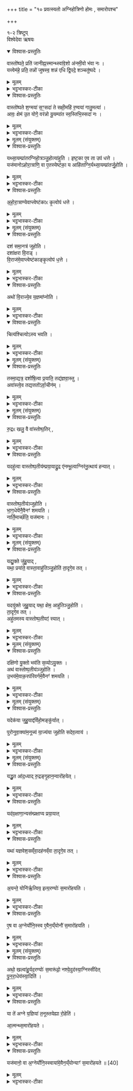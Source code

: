 +++
title = "१० प्रवत्स्यतो अग्निहोत्रिणो होमः , समारोपश्च"

+++

१-२ त्रिष्टुप्  
विश्वेदेवा ऋषयः  
<details open><summary>विश्वास-प्रस्तुतिः</summary>

वास्तो॑ष्पते॒ प्रति॑ जानीह्य॒स्मान्थ्स्वा॑वे॒शो अ॑नमी॒वो भ॑वा नः ।   
यत्त्वेम॑हे॒ प्रति॒ तन्नो॑ जुषस्व॒ शन्न॑ एधि द्वि॒पदे॒ शञ्चतु॑ष्पदे ।   
</details>

<details><summary>मूलम्</summary>

वास्तो॑ष्पते॒ प्रति॑ जानीह्य॒स्मान्थ्स्वा॑वे॒शो अ॑नमी॒वो भ॑वा नः ।   
यत्त्वेम॑हे॒ प्रति॒ तन्नो॑ जुषस्व॒ शन्न॑ एधि द्वि॒पदे॒ शञ्चतु॑ष्पदे ।   
</details>

<details><summary>भट्टभास्कर-टीका</summary>

1यत्र दशाहान्युषित्वा प्रयास्यन् स्रुचि तच्चतुर्गृहीतं गृहीत्वा आहवनीये वास्तोष्पतीयं जुहोति - वास्तोष्पते इति त्रिष्टुब्भ्यां याज्यानुवाक्याभ्याम् । वास्तोष्पते इति पुरोनुवाक्यामनूच्य वास्तोष्पते इति याज्यया जुहोति ॥ 'यदेकया जुहुयात्' इत्यादि ब्राह्मणम् । हे वास्तोष्पते वास्तोः गृहस्य पालयितः । 'रुद्रः खलु वै वास्तोष्पतिः' इति ब्राह्मणम् । 'सुबामन्त्रिते' इति पराङ्गवद्भावात् षष्ठ्यामन्त्रितसमुदायस्य षाष्ठिकमामन्त्रिताद्युदात्तत्वम्, 'षष्ठ्याः पतिपुत्र' इति सत्वम्, सुषामादित्वात्षत्वम् । अस्मान् प्रतिजनीहि अत्मीयत्वेन बुद्ध्यस्व प्रत्येकं वा अस्मान् जानीहि अनुध्यातुमर्हसि । ततश्च स्वावेशः सुखावासः सुखं वासयिता अस्माकं भव । अनमीवः अरोगः अरोगहेतुश्चास्माकं भव । 'द्व्यचोतस्तिङः' इति संहितायां दीर्घत्वम्, 'नञ्सुभ्याम्' इत्युत्तरपदान्तोदात्तत्वम् । यत्त्वा ईमहे याचामहे तन्नो ऽस्मान् प्रतिजुषस्व प्रतिप्रापय । प्रत्येकं वा प्रापय । यद्वा - तत्तत्प्रति तत्प्रदानार्थं नः अस्मान् जुषस्व । प्रतिगृहाण वा अस्मान् । किंच - नोस्माकं द्विपदे चतुष्पदे च शं सुखं सुखहेतुः एधि भव । 'द्वित्रिभ्यां पद्दन्' इति द्विपद इत्यत्रोत्तरपदान्तोदात्तत्वम् ॥
</details>

<details open><summary>विश्वास-प्रस्तुतिः</summary>

वास्तो॑ष्पते श॒ग्मया॑ स॒ꣳ॒सदा॑ ते सक्षी॒महि॑ र॒ण्वया॑ गातु॒मत्या॑ ।   
आवः॒ क्षेम॑ उ॒त योगे॒ वर॑न्नो यू॒यम्पा॑त स्व॒स्तिभि॒स्सदा॑ नः ।   
</details>

<details><summary>मूलम्</summary>

वास्तो॑ष्पते श॒ग्मया॑ स॒ꣳ॒सदा॑ ते सक्षी॒महि॑ र॒ण्वया॑ गातु॒मत्या॑ ।   
आवः॒ क्षेम॑ उ॒त योगे॒ वर॑न्नो यू॒यम्पा॑त स्व॒स्तिभि॒स्सदा॑ नः ।   
</details>

<details><summary>भट्टभास्कर-टीका</summary>

2अथ द्वितीया - हे वास्तोष्पते शग्मया सर्वार्थसाधनशक्तया । छान्दसं जश्त्वम् । तव संसदा सन्तत्या श्लेषणेन एतद्धोमनिमित्तेन संबन्धेन सक्षीमहि अभिभवेम शत्रून् । यद्वा - त्वया संसक्ता भूयास्म । सञ्जेराशिषि लिङ्, छान्दसोनुनासिकलोपः । रण्वया गन्तव्यया । रवि गतौ, घञ् । पचाद्यजेव वाऽकर्तरि । रमणीयया वा । रमेरक्षरविकारश्छान्दसः, औणादिको यञ् प्रत्ययः । गातुमत्या गतिमत्या सर्वत्राप्रतिहतगत्या । 'ह्रस्वनुङ्भ्यां मतुप्' । इति मतुप उदात्तत्वम् । किञ्च - आवः रक्ष । अवतेश्छान्दसो लुङ् । क्षेमे उत अपि च योगक्षेमार्थं योगार्थं च नः अस्मान् वरं उत्कृष्टं रक्षेति । लब्धपरिपालनं क्षेमः, अलब्धलाभो योगः । यूयमित्यादि । व्याख्यातम् । पूजार्थं एकस्मिन् बहुवचनम्, वचनव्यत्ययो वा ॥
</details>

<details><summary>मूलम् (संयुक्तम्)</summary>

यथ्सा॒यम्प्रा॑तरग्निहो॒त्रञ्जु॒होत्या॑हुतीष्ट॒का ए॒व ता उप॑ धत्ते [36]  यज॑मानोऽहोरा॒त्राणि॒ वा ए॒तस्येष्ट॑का॒ य आहि॑ताग्नि॒र्यथ्सा॒यम्प्रा॑तर्जु॒होति
</details>

<details open><summary>विश्वास-प्रस्तुतिः</summary>

यथ्सा॒यम्प्रा॑तरग्निहो॒त्रञ्जु॒होत्या॑हुति ।
इष्ट॒का ए॒व ता उप॑ धत्ते  ।  
यज॑मानोऽहोरा॒त्राणि॒ वा ए॒तस्येष्ट॑का॒ य आहि॑ताग्नि॒र्यथ्सा॒यम्प्रा॑तर्जु॒होति ।  
</details>

<details><summary>मूलम्</summary>

यथ्सा॒यम्प्रा॑तरग्निहो॒त्रञ्जु॒होत्या॑हुति ।
इष्ट॒का ए॒व ता उप॑ धत्ते  ।  
यज॑मानोऽहोरा॒त्राणि॒ वा ए॒तस्येष्ट॑का॒ य आहि॑ताग्नि॒र्यथ्सा॒यम्प्रा॑तर्जु॒होति ।  
</details>

<details><summary>भट्टभास्कर-टीका</summary>

3अथ वास्तोष्पतीयस्य ब्राह्मणम् - यत्सायमित्यादि ॥ सायंप्रातः अग्निहोमेन आहुत्यात्मिका इष्टका यजमान उपधत्ते ॥
</details>

<details open><summary>विश्वास-प्रस्तुतिः</summary>

अ॒हो॒रा॒त्राण्येवाप्त्वेष्ट॑काᳵ कृ॒त्वोप॑ धत्ते ।  
</details>

<details><summary>मूलम्</summary>

अ॒हो॒रा॒त्राण्येवाप्त्वेष्ट॑काᳵ कृ॒त्वोप॑ धत्ते ।  
</details>

<details><summary>भट्टभास्कर-टीका</summary>

4अहोरात्राणीत्यादि ॥ अहानि रात्रयश्चाहोरात्राणि । 'हेमन्तशिशिरावहोरात्रे च' इति नपुंसकत्वम् । आहिताग्नेरिष्टकास्थानीयान्यहोरात्राणि सायंप्रातर्होमेन अहोरात्राण्याप्त्वा होमेन चेष्टकाः कृत्वा अहोरात्रात्मिका इष्टका उपधत्ते ॥
</details>

<details><summary>मूलम् (संयुक्तम्)</summary>

दश॑ समा॒नत्र॑ जुहोति॒ दशा॑क्षरा वि॒राड्वि॒राज॑मे॒वाप्त्वेष्ट॑काङ्कृ॒त्वोप॑ ध॒त्तेऽथो॑ वि॒राज्ये॒व य॒ज्ञमा॑प्नोति॒ चित्य॑श्चित्योऽस्य भवति॒  
</details>

<details open><summary>विश्वास-प्रस्तुतिः</summary>

दश॑ समा॒नत्र॑ जुहोति ।  
दशा॑क्षरा वि॒राड् ।  
वि॒राज॑मे॒वाप्त्वेष्ट॑काङ्कृ॒त्वोप॑ ध॒त्ते ।  
</details>

<details><summary>मूलम्</summary>

दश॑ समा॒नत्र॑ जुहोति ।  
दशा॑क्षरा वि॒राड् ।  
वि॒राज॑मे॒वाप्त्वेष्ट॑काङ्कृ॒त्वोप॑ ध॒त्ते ।  
</details>

<details><summary>भट्टभास्कर-टीका</summary>

5दशेत्यादि ॥ समानत्र वास्तौ दशाहुतीः दशस्वहोरात्रेषु जुहोति । दशसंख्यासंपत्त्या दशाक्षरां विराजमाप्त्वा विराडात्मिकामेवेष्टकामुपधत्ते । एवं त्रप्या [तिस्रः] इष्टका आहुतीष्टका अहोरात्रेष्टकौ विराडिष्टकेति ।
</details>

<details open><summary>विश्वास-प्रस्तुतिः</summary>

अथो॑ वि॒राज्ये॒व य॒ज्ञमा॑प्नोति ।  
</details>

<details><summary>मूलम्</summary>

अथो॑ वि॒राज्ये॒व य॒ज्ञमा॑प्नोति ।  
</details>

<details><summary>भट्टभास्कर-टीका</summary>

अथो अपि च विराजि लब्धायां यज्ञस्संपद्यते ।
</details>

<details open><summary>विश्वास-प्रस्तुतिः</summary>

चित्य॑श्चित्योऽस्य भवति ।  
</details>

<details><summary>मूलम्</summary>

चित्य॑श्चित्योऽस्य भवति ।  
</details>

<details><summary>भट्टभास्कर-टीका</summary>

चित्याश्चित्यः पुनःपुनश्च यजमानस्याग्निर्भवति न कदाचित्समाप्यते । 'चित्याग्निचित्ये च' इति निपात्यते, पौनःपुन्ये द्विर्वचनम्, 'अनुदात्तं च' इति द्वितीयस्य अनुदात्तत्वम् ॥
</details>

<details><summary>मूलम् (संयुक्तम्)</summary>

तस्मा॒द्यत्र॒ दशो॑षि॒त्वा प्र॒याति॒ तद्य॑ज्ञवा॒स्त्ववा॑स्त्वे॒व तद्यत्ततो॑ऽर्वा॒चीन॑म् [37]  
</details>

<details open><summary>विश्वास-प्रस्तुतिः</summary>

तस्मा॒द्यत्र॒ दशो॑षि॒त्वा प्र॒याति॒ तद्य॑ज्ञवा॒स्तु ।   
अवा॑स्त्वे॒व तद्यत्ततो॑ऽर्वा॒चीन॑म् ।   
</details>

<details><summary>मूलम्</summary>

तस्मा॒द्यत्र॒ दशो॑षि॒त्वा प्र॒याति॒ तद्य॑ज्ञवा॒स्तु ।   
अवा॑स्त्वे॒व तद्यत्ततो॑ऽर्वा॒चीन॑म् ।   
</details>

<details><summary>भट्टभास्कर-टीका</summary>

6यदुक्तं विराजि यज्ञमाप्नोतीति, तत्स्फुटीकरोति - तस्मादिति ॥ यस्मादेवं विराट्सम्पत्तौ यज्ञावाप्तिः, तस्माद्यत्र वसतौ दश्रात्रीरुषित्वा प्रयाति देशान्तरं गच्छति, तद्यज्ञवास्तु भवति वास्तोष्पतीयहोमः कर्तव्य इत्यर्थः । यत्ततो दशरात्रादर्वाचीनं न्यूनं नवरात्रादि वसति तदवास्त्वेव उक्तेन न्यायेन यज्ञानवाप्तेर्वास्तोष्पतीयहोमाभावादवास्तुत्वम् । अर्वागञ्चतीति ऋत्विगादिना क्विनि 'विभाषाञ्चेः' इति खः ॥
</details>

<details><summary>मूलम् (संयुक्तम्)</summary>

रु॒द्रᳵ खलु॒ वै वा॑स्तोष्प॒तिर्यदहु॑त्वा वास्तोष्प॒तीय॑म्प्रया॒याद्रु॒द्र ए॑नम्भू॒त्वाग्निर॑नू॒त्थाय॑ हन्याद्वास्तोष्प॒तीय॑ञ्जुहोति भाग॒धेये॑नै॒वैनꣳ॑ शमयति॒ नार्ति॒मार्च्छ॑ति॒ यज॑मानः
</details>

<details open><summary>विश्वास-प्रस्तुतिः</summary>

रु॒द्रᳵ खलु॒ वै वा॑स्तोष्प॒तिर् ,
</details>

<details><summary>मूलम्</summary>

रु॒द्रᳵ खलु॒ वै वा॑स्तोष्प॒तिर् ,
</details>

<details><summary>भट्टभास्कर-टीका</summary>

7कः पुनरत्र यष्टव्यः? । को वाऽस्य यागः? इत्याह - रुद्र इति ॥ 'रुद्रो वा एष यदग्निस्स एतर्हि जातो यर्हि सर्वश्चितः' इति न्यायेन अस्येष्टकचितस्य यज्ञस्य वास्तुनः पातृत्वेन स्वामित्वेन अग्न्यात्मा रुद्रस्सन्निधत्ते भागं च लिप्सते । तस्माद्रुद्रो वास्तोष्पतिः । छान्दसष्षष्ठ्या अलुक्, 'पत्यावैश्वर्ये' इति व्यत्ययेन न प्रवर्तते ।
</details>

<details open><summary>विश्वास-प्रस्तुतिः</summary>

यदहु॑त्वा वास्तोष्प॒तीय॑म्प्रया॒याद्रु॒द्र ए॑नम्भू॒त्वाग्निर॑नू॒त्थाय॑ हन्यात् ।  
</details>

<details><summary>मूलम्</summary>

यदहु॑त्वा वास्तोष्प॒तीय॑म्प्रया॒याद्रु॒द्र ए॑नम्भू॒त्वाग्निर॑नू॒त्थाय॑ हन्यात् ।  
</details>

<details><summary>भट्टभास्कर-टीका</summary>

ततश्च यदहुत्वा वास्तोष्पतीयं प्रयायात्, एनं प्रयान्तं रुद्रो भूत्वा अग्निरनूथाय हन्यात् अनुद्रुत्य नाशयेत् ।
</details>

<details open><summary>विश्वास-प्रस्तुतिः</summary>

वास्तोष्प॒तीय॑ञ्जुहोति ।  
भा॒ग॒धेये॑नै॒वैनꣳ॑ शमयति ।  
नार्ति॒मार्च्छ॑ति॒ यज॑मानः  ।
</details>

<details><summary>मूलम्</summary>

वास्तोष्प॒तीय॑ञ्जुहोति ।  
भा॒ग॒धेये॑नै॒वैनꣳ॑ शमयति ।  
नार्ति॒मार्च्छ॑ति॒ यज॑मानः  ।
</details>

<details><summary>भट्टभास्कर-टीका</summary>

वास्तोष्पतीयमित्यादि । वास्तोष्पते इति द्वाभ्याम् । संयोजिते वा अयं होमः स्यात्, अयुक्ते वा प्रागेव भवेत् ॥
</details>

<details><summary>मूलम् (संयुक्तम्)</summary>

यद्यु॒क्ते जु॑हु॒याद्यथा॒ प्रया॑ते॒ वास्ता॒वाहु॑तिञ्जु॒होति॑ ता॒दृगे॒व तद्यदयु॑क्ते जुहु॒याद्यथा॒ क्षेम॒ आहु॑तिञ्जु॒होति॑ ता॒दृगे॒व तदहु॑तमस्य वास्तोष्प॒तीयꣵ॑ स्यात् [38]  
</details>

<details open><summary>विश्वास-प्रस्तुतिः</summary>

यद्यु॒क्ते जु॑हु॒याद् ,  
यथा॒ प्रया॑ते॒ वास्ता॒वाहु॑तिञ्जु॒होति॑ ता॒दृगे॒व तत् ।  
</details>

<details><summary>मूलम्</summary>

यद्यु॒क्ते जु॑हु॒याद् ,  
यथा॒ प्रया॑ते॒ वास्ता॒वाहु॑तिञ्जु॒होति॑ ता॒दृगे॒व तत् ।  
</details>

<details><summary>भट्टभास्कर-टीका</summary>

8अत्र पक्षद्वयेऽपि दोषमुक्त्वा समाधातुमारभते - यद्युक्ते इत्यादि ॥ अत्रानेन वास्तोष्पतीयं होतव्यं, तत्रापि प्रयास्यता होतव्यम्, यत्र यत् युक्ते जुहुयात् यथा प्रयाते अपगते वास्तौ अवास्तुन्येव जुहोति तादृक्तत्तुल्यं भवति । युक्ते तु स्थितस्यैव भाण्डाधारत्वादवास्तुत्वं वसतेर्व्यज्यते ।
</details>

<details open><summary>विश्वास-प्रस्तुतिः</summary>

यदयु॑क्ते जुहु॒याद् यथा॒ क्षेम॒ आहु॑तिञ्जु॒होति॑  ।   
ता॒दृगे॒व तत्  ।  
अहु॑तमस्य वास्तोष्प॒तीयꣵ॑ स्यात्  ।  
</details>

<details><summary>मूलम्</summary>

यदयु॑क्ते जुहु॒याद् यथा॒ क्षेम॒ आहु॑तिञ्जु॒होति॑  ।   
ता॒दृगे॒व तत्  ।  
अहु॑तमस्य वास्तोष्प॒तीयꣵ॑ स्यात्  ।  
</details>

<details><summary>भट्टभास्कर-टीका</summary>

अथ यदयुक्ते जुहुयात् यथा क्षेमे निवासे प्रयाणप्रसङ्ग एव जुहोति तादृक्तत् एवं पक्षद्वयेऽपि वास्तोष्पतीयं हुतं स्यात्, ततो रुद्रः कृद्ध्येत् ॥
</details>

<details><summary>मूलम् (संयुक्तम्)</summary>

दक्षि॑णो यु॒क्तो भव॑ति स॒व्योऽयु॒क्तोऽथ॑ वास्तोष्प॒तीय॑ञ्जुहोत्यु॒भय॑मे॒वाक॒रप॑रिवर्गमे॒वैनꣳ॑ शमयति
</details>

<details open><summary>विश्वास-प्रस्तुतिः</summary>

दक्षि॑णो यु॒क्तो भव॑ति स॒व्योऽयु॒क्तः ।  
अथ॑ वास्तोष्प॒तीय॑ञ्जुहोति ।  
उ॒भय॑मे॒वाक॒रप॑रिवर्गमे॒वैनꣳ॑ शमयति ।  
</details>

<details><summary>मूलम्</summary>

दक्षि॑णो यु॒क्तो भव॑ति स॒व्योऽयु॒क्तः ।  
अथ॑ वास्तोष्प॒तीय॑ञ्जुहोति ।  
उ॒भय॑मे॒वाक॒रप॑रिवर्गमे॒वैनꣳ॑ शमयति ।  
</details>

<details><summary>भट्टभास्कर-टीका</summary>

9अथ समाधत्ते - दक्षिण इत्यादि ॥ दक्षिणो गौर्युक्तो भवति, सव्यस्त्वयुक्तः, तथाऽस्मिन्नवसरे वास्तोश्पतीयं जुहोति उभयमप्यकः करोति वास्तुनी होतव्यं, प्रयास्यता होतव्यमिति तदुभयमनुष्ठितं भवति । एकस्य योगे प्रयाणस्य प्रस्तुतत्वात्, एकस्य चायोगेन प्रयाणस्याप्रस्तुतत्वात् एकस्य व्यवायोपगमात् । ततश्चैनमपरिवर्गं किंचिदप्यपरिवर्ग्यं सर्वात्मना शमयति । वृजेश्छान्दसो घञ्, तेन बहुव्रीहिः । करोतेश्छान्दसो लुङ्, 'मन्त्रे घस' इत्यादिना च्लेर्लुक् ॥
</details>

<details><summary>मूलम् (संयुक्तम्)</summary>

यदेक॑या जुहु॒याद्द॑र्विहो॒मङ्कु॑र्यात्पुरोनुवा॒क्या॑म॒नूच्य॑ या॒ज्य॑या जुहोति सदेव॒त्वाय॒
</details>

<details open><summary>विश्वास-प्रस्तुतिः</summary>

यदेक॑या जुहु॒याद्द॑र्विहो॒मङ्कु॑र्यात् ।  

पुरोनुवा॒क्या॑म॒नूच्य॑ या॒ज्य॑या जुहोति सदेव॒त्वाय॑ ।  
</details>

<details><summary>मूलम्</summary>

यदेक॑या जुहु॒याद्द॑र्विहो॒मङ्कु॑र्यात् ।  

पुरोनुवा॒क्या॑म॒नूच्य॑ या॒ज्य॑या जुहोति सदेव॒त्वाय॑ ।  
</details>

<details><summary>भट्टभास्कर-टीका</summary>

10वषट्कारान्तानामभावाद्दर्विहोमः स्यात् । तस्मात्पुरोनुवाक्यामनूच्य अनुद्रुत्य द्वितीयया याज्यया जुहोति सदेवत्वाय देवसंमितत्वाय देवयोग्यत्वायेत्यर्थः । दर्विहोमप्रियतमत्वाद्देवानाम् ॥
</details>

<details><summary>मूलम् (संयुक्तम्)</summary>

यद्धु॒त आ॑द॒ध्याद्रु॒द्रङ्गृ॒हान॒न्वारो॑हये॒द्यद॑व॒क्षाणा॒न्यस॑म्प्रक्षाप्य प्रया॒याद्यथा॑ यज्ञवेश॒सव्ँवा॒दह॑नव्ँवा ता॒दृगे॒व तद॒यन्ते॒ योनि॑र्ऋ॒त्विय॒ इत्य॒रण्योः॑ स॒मारो॑हयति [39]  ए॒ष वा अ॒ग्नेर्योनि॒स्स्व ए॒वैन॒य्ँयोनौ॑ स॒मारो॑हय॒ति
</details>

<details open><summary>विश्वास-प्रस्तुतिः</summary>

यद्धु॒त आ॑द॒ध्याद् रु॒द्रङ्गृ॒हान॒न्वारो॑हयेत् ।  
</details>

<details><summary>मूलम्</summary>

यद्धु॒त आ॑द॒ध्याद् रु॒द्रङ्गृ॒हान॒न्वारो॑हयेत् ।  
</details>

<details><summary>भट्टभास्कर-टीका</summary>

11यद्धुत इत्यादि ॥ हुतहोमे भाण्डादि शकट आदध्यात् आरोपयेत् तदा गृहानश्मादीन्यनुरुद्रमप्यारोपयेत् । स हि हुते होमे वास्तुं जहाति । तस्मादहुते यानेषु भाण्डान्यारोपयितव्यानीति भावः ।  
</details>

<details open><summary>विश्वास-प्रस्तुतिः</summary>

यद॑व॒क्षाणा॒न्यस॑म्प्रक्षाप्य प्रया॒यात्                     
</details>

<details><summary>मूलम्</summary>

यद॑व॒क्षाणा॒न्यस॑म्प्रक्षाप्य प्रया॒यात्                     
</details>

<details><summary>भट्टभास्कर-टीका</summary>

यदवक्षाणानीत्यादि । यद्यवक्षाणानि ज्वलितकाष्ठसंहतीः असंप्रक्षाप्य समारोपितानि न कृत्वा अनिर्वापिताग्निरेव स्थापयित्वा प्रयायात् । क्षै जै षै क्षये, णौ पुगागमः ।
</details>

<details open><summary>विश्वास-प्रस्तुतिः</summary>

यथा॑ यज्ञवेश॒सव्ँवा॒दह॑नव्ँवा ता॒दृगे॒व तत्  ।
</details>

<details><summary>मूलम्</summary>

यथा॑ यज्ञवेश॒सव्ँवा॒दह॑नव्ँवा ता॒दृगे॒व तत्  ।
</details>

<details><summary>भट्टभास्कर-टीका</summary>

यथायज्ञवेशसं यज्ञविध्वंसनं वा आदहनं सर्वतो दहनं वा क्रियते तत्तुल्यं तादृशं व्यसनं अनारोपितोग्निरुत्पादयेदित्यर्थः ।
</details>

<details open><summary>विश्वास-प्रस्तुतिः</summary>

अ॒यन्ते॒ योनि॑र्ऋ॒त्विय॒ इत्य॒रण्योः॑ स॒मारो॑हयति ।
</details>

<details><summary>मूलम्</summary>

अ॒यन्ते॒ योनि॑र्ऋ॒त्विय॒ इत्य॒रण्योः॑ स॒मारो॑हयति ।
</details>

<details><summary>भट्टभास्कर-टीका</summary>

तस्मात् 'अयं ते योनिर् ऋत्वियः' इत्यनया ऋचा अरण्योरग्निं समारोहयति ।

- अ॒यन्ते॒ योनि॑र्ऋ॒त्वियो॒ यतो॑ जा॒तो अरो॑चथाः ।  
तञ्जा॒नन्न् [16]  अ॒ग्न॒ आ रो॒हाथा॑ नो वर्धया र॒यिम् ।  

  - अथ द्वितीयामाह— अयं ते योनिरिति।   हेऽग्नेऽयमिष्टाकारूपः पदार्थस्ते तव योनिरुत्पत्तिहेतुः, ऋत्विय ऋतुकालीनस्त्रीपुरुषसंगमतुल्य इति।   यतो योनेरिष्टकारूपाज्जात उत्पन्नसत्व-मरोचथा दीप्तिमानसि, तं तथाविधं योनिमिष्टकारूपं जानन्नवगच्छन्सन्नारोह प्राप्नुहि ।   अथानन्तरं नोऽस्माकं रयिं धनं वर्धय।  

  -  41 अथ द्वितीया - अयं ते योनिरिति ॥ एषा च 'उप प्रयन्तः' इत्यत्र व्याख्याता । हे अग्ने! अयं ते तव ऋत्वियः ऋतुप्रायप्राप्तो योनिः कारणं यतो जातः त्वं अरोचथाः तं जानन् आत्माधिकारं विद्वान् आरोह अथ आरुह्य च नः अस्माकं रयिं वर्धय इति ॥

- 6अथ षष्ठी - अयं त इत्यनुष्टुप् ॥ हे अग्ने अयं ते तव योनिः कारणं गार्हपत्य उच्यते नात्रारणिः । ऋत्वियः ऋतुः प्राप्तोस्येति । 'छन्दसि घस्' इति घस् । ऋतावृताविज्यत इत्यर्थः । यतस्त्वं जातोऽरोचथाः दीप्यसे । छान्दसो लङ् । तं योनिं जानन् त्वं ममायं योनिरित्यवगच्छन् आरोह । आश्रय मा कदाचिदपि मुचः । अथ नोस्माकं रयिं धनं वर्धय । सांहितिकं दीर्घत्वं छान्दसं । 'निपातस्य च' इत्यथशब्दस्य ॥

  - अथाष्टमीमाह– अयं ते योनिरिति।   हेऽग्ने योऽयमिष्टकाचितिरूपप्रदेशस्ते तव योनिः स्थानं, यतो यस्या इष्टकाचितेर्जात उत्पन्नस्त्वमरोचथा दीप्तो भवति, तं योनिं जानन्स्वकीयत्वेनावगच्छन्नारोह।   अथानन्तरं नोऽस्माकं रयिं धनं वर्धय।  
</details>

<details open><summary>विश्वास-प्रस्तुतिः</summary>

ए॒ष वा अ॒ग्नेर्योनि॒स्स्व ए॒वैन॒य्ँयोनौ॑ स॒मारो॑हयति ।  
</details>

<details><summary>मूलम्</summary>

ए॒ष वा अ॒ग्नेर्योनि॒स्स्व ए॒वैन॒य्ँयोनौ॑ स॒मारो॑हयति ।  
</details>

<details><summary>भट्टभास्कर-टीका</summary>

एष वा इत्यादि । गतम् ॥
</details>

<details><summary>मूलम् (संयुक्तम्)</summary>

अथो॒ खल्वा॑हु॒र्यद॒रण्योः॑ स॒मारू॑ढो॒ नश्ये॒दुद॑स्या॒ग्निस्सी॑देत्पुनरा॒धेय॑स्स्या॒दिति॒ या ते॑ अग्ने य॒ज्ञिया॑ त॒नूस्तयेह्या रो॒हेत्या॒त्मन्थ्स॒मारो॑हयते॒ यज॑मानो॒ वा अ॒ग्नेर्योनि॒स्स्वाया॑मे॒वैन॒य्ँयोन्याꣳ॑ स॒मारो॑हयते ॥ [40]  
</details>

<details open><summary>विश्वास-प्रस्तुतिः</summary>

अथो॒ खल्वा॑हु॒र्यद॒रण्योः॑ स॒मारू॑ढो॒ नश्ये॒दुद॑स्या॒ग्निस्सी॑देत्   
पु॒न॒रा॒धेय॑स्या॒दिति॑  ।
</details>

<details><summary>मूलम्</summary>

अथो॒ खल्वा॑हु॒र्यद॒रण्योः॑ स॒मारू॑ढो॒ नश्ये॒दुद॑स्या॒ग्निस्सी॑देत्   
पु॒न॒रा॒धेय॑स्या॒दिति॑  ।
</details>

<details><summary>भट्टभास्कर-टीका</summary>

12अथो खल्वाहुरिति ॥ यदरण्योः समारूढोग्निः अरण्योर्व्याप्त्यादिना नश्येत् अस्याग्निरुत्सीदेत् गत एव स्यात्, ततः पुनराधेयस्स्यात् इत्यरण्योस्समारोपणे दोषमाहुः ।
</details>

<details open><summary>विश्वास-प्रस्तुतिः</summary>

या ते॑ अग्ने य॒ज्ञिया॑ त॒नूस्तयेह्या रो॒हेति॑ ।  

आ॒त्मन्थ्स॒मारो॑हयते ।
</details>

<details><summary>मूलम्</summary>

या ते॑ अग्ने य॒ज्ञिया॑ त॒नूस्तयेह्या रो॒हेति॑ ।  

आ॒त्मन्थ्स॒मारो॑हयते ।
</details>

<details><summary>भट्टभास्कर-टीका</summary>

तस्मात् 'या ते अग्ने यज्ञिया तनूः' इत्यादिमन्त्रेण आत्मनि समारोहयते ।
</details>

<details open><summary>विश्वास-प्रस्तुतिः</summary>

यज॑मानो॒ वा अ॒ग्नेर्योनि॒स्स्वाया॑मे॒वैन॒य्ँयोन्याꣳ॑ स॒मारो॑हयते ॥ [40]  
</details>

<details><summary>मूलम्</summary>

यज॑मानो॒ वा अ॒ग्नेर्योनि॒स्स्वाया॑मे॒वैन॒य्ँयोन्याꣳ॑ स॒मारो॑हयते ॥ [40]  
</details>

<details><summary>भट्टभास्कर-टीका</summary>

यजमानो वा इत्यादि । गतम् ॥

इति तृतीये चतुर्थे दशमोनुवाकः ॥  
</details>
